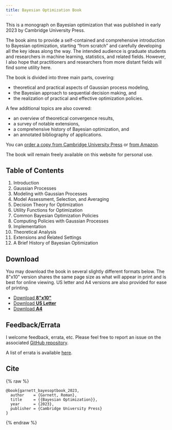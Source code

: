 ```yaml
---
title: Bayesian Optimization Book
---
```


This is a monograph on Bayesian optimization that was published in early 2023 by
Cambridge University Press.

The book aims to provide a self-contained and comprehensive introduction to
Bayesian optimization, starting “from scratch” and carefully developing all the
key ideas along the way. The intended audience is graduate students and
researchers in machine learning, statistics, and related fields. However, I also
hope that practitioners and researchers from more distant fields will find some
utility here.

The book is divided into three main parts, covering:

- theoretical and practical aspects of Gaussian process modeling,
- the Bayesian approach to sequential decision making, and
- the realization of practical and effective optimization policies.

A few additional topics are also covered:

- an overview of theoretical convergence results,
- a survey of notable extensions,
- a comprehensive history of Bayesian optimization, and
- an annotated bibliography of applications.

You can
[order a copy from Cambridge University Press](https://www.cambridge.org/us/academic/subjects/computer-science/pattern-recognition-and-machine-learning/bayesian-optimization)
or
[from Amazon](https://www.amazon.com/Bayesian-Optimization-Roman-Garnett/dp/110842578X).

The book will remain freely available on this website for personal use.

## Table of Contents

1. Introduction
2. Gaussian Processes
3. Modeling with Gaussian Processes
4. Model Assessment, Selection, and Averaging
5. Decision Theory for Optimization
6. Utility Functions for Optimization
7. Common Bayesian Optimization Policies
8. Computing Policies with Gaussian Processes
9. Implementation
10. Theoretical Analysis
11. Extensions and Related Settings
12. A Brief History of Bayesian Optimization

## Download

You may download the book in several slightly different formats below. The
8"x10" version shares the same page size as what will appear in print and is
best for online viewing. US letter and A4 versions are also provided for ease of
printing.

<ul class="downloads">
  <li><a href="book/bayesoptbook.pdf">Download <strong>8"x10"</strong></a></li>
  <li><a href="book/bayesoptbook_letter.pdf">Download <strong>US Letter</strong></a></li>
  <li><a href="book/bayesoptbook_a4.pdf">Download <strong>A4</strong></a></li>
</ul>

## Feedback/Errata

I welcome feedback, errata, etc. Please feel free to report an issue on the
associated [GitHub repository](https://github.com/bayesoptbook/bayesoptbook.github.io).

A list of errata is available [here](book/errata.pdf).

## Cite

{% raw %}
```
@book{garnett_bayesoptbook_2023,
  author    = {Garnett, Roman},
  title     = {{Bayesian Optimization}},
  year      = {2023},
  publisher = {Cambridge University Press}
}
```
{% endraw %}
